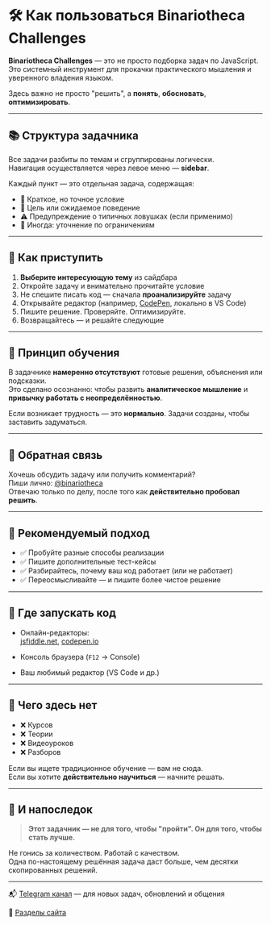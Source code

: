 # 🛠 Как пользоваться Binariotheca Challenges

**Binariotheca Challenges** — это не просто подборка задач по JavaScript.  
Это системный инструмент для прокачки практического мышления и уверенного владения языком.  

Здесь важно не просто "решить", а **понять**, **обосновать**, **оптимизировать**.

---

## 📚 Структура задачника

Все задачи разбиты по темам и сгруппированы логически.  
Навигация осуществляется через левое меню — **sidebar**.  

Каждый пункт — это отдельная задача, содержащая:
- 📌 Краткое, но точное условие
- 🎯 Цель или ожидаемое поведение
- ⚠️ Предупреждение о типичных ловушках (если применимо)
- 🧩 Иногда: уточнение по ограничениям

---

## 🚦 Как приступить

1. **Выберите интересующую тему** из сайдбара
2. Откройте задачу и внимательно прочитайте условие
3. Не спешите писать код — сначала **проанализируйте** задачу
4. Открывайте редактор (например, [CodePen](https://codepen.io), локально в VS Code)
5. Пишите решение. Проверяйте. Оптимизируйте.
6. Возвращайтесь — и решайте следующие

---

## 🧠 Принцип обучения

В задачнике **намеренно отсутствуют** готовые решения, объяснения или подсказки.  
Это сделано осознанно: чтобы развить **аналитическое мышление** и **привычку работать с неопределённостью**.

Если возникает трудность — это **нормально**. Задачи созданы, чтобы заставить задуматься.

---

## 🤝 Обратная связь

Хочешь обсудить задачу или получить комментарий?  
Пиши лично: [@binariotheca](https://t.me/binariotheca)  
Отвечаю только по делу, после того как **действительно пробовал решить**.

---

## 🔄 Рекомендуемый подход

- ✅ Пробуйте разные способы реализации
- ✅ Пишите дополнительные тест-кейсы
- ✅ Разбирайтесь, почему ваш код работает (или не работает)
- ✅ Переосмысливайте — и пишите более чистое решение

---

## 🧭 Где запускать код

- Онлайн-редакторы:  
 [jsfiddle.net](https://jsfiddle.net), [codepen.io](https://codepen.io)

- Консоль браузера (`F12` → Console)

- Ваш любимый редактор (VS Code и др.)

---

## 🚫 Чего здесь нет

- ❌ Курсов
- ❌ Теории
- ❌ Видеоуроков
- ❌ Разборов

Если вы ищете традиционное обучение — вам не сюда.  
Если вы хотите **действительно научиться** — начните решать.

---

## 📌 И напоследок

> **Этот задачник — не для того, чтобы "пройти". Он для того, чтобы стать лучше.**

Не гонись за количеством. Работай с качеством.  
Одна по-настоящему решённая задача даст больше, чем десятки скопированных решений.

---

📬 [Telegram канал](https://t.me/binariotheca) — для новых задач, обновлений и общения

📄 [Разделы сайта](./pages/menuGitHub.md)
